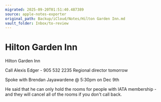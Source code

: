 ```yaml
---
migrated: 2025-09-20T01:51:40.487389
source: apple-notes-exporter
original_path: Backup/iCloud/Notes/Hilton Garden Inn.md
vault_folder: Inbox/to-review
---
```

# Hilton Garden Inn

Hilton Garden Inn

Call Alexis Edger - 905 532 2235
Regional director tomorrow 

Spoke with Brendan Jayawardene @ 5:30pm on Dec 9th

He said that he can only hold the rooms for people with IATA membership - and they will cancel all of the rooms if you don't call back.

